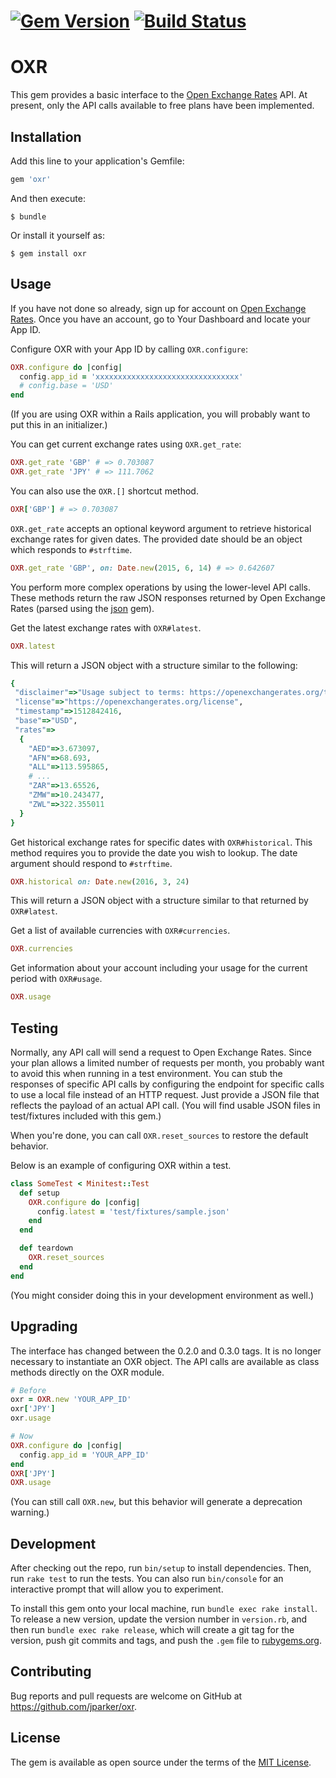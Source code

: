 # [![Gem Version](https://badge.fury.io/rb/oxr.svg)](https://badge.fury.io/rb/oxr) [![Build Status](https://travis-ci.org/jparker/oxr.svg?branch=master)](https://travis-ci.org/jparker/oxr)

# OXR

This gem provides a basic interface to the
[Open Exchange Rates](https://openexchangerates.org) API. At present, only the
API calls available to free plans have been implemented.

## Installation

Add this line to your application's Gemfile:

```ruby
gem 'oxr'
```

And then execute:

    $ bundle

Or install it yourself as:

    $ gem install oxr

## Usage

If you have not done so already, sign up for account on
[Open Exchange Rates](https://openexchangerates.org). Once you have an account,
go to Your Dashboard and locate your App ID.

Configure OXR with your App ID by calling `OXR.configure`:

```ruby
OXR.configure do |config|
  config.app_id = 'xxxxxxxxxxxxxxxxxxxxxxxxxxxxxxxx'
  # config.base = 'USD'
end
```

(If you are using OXR within a Rails application, you will probably want to put
this in an initializer.)

You can get current exchange rates using `OXR.get_rate`:

```ruby
OXR.get_rate 'GBP' # => 0.703087
OXR.get_rate 'JPY' # => 111.7062
```

You can also use the `OXR.[]` shortcut method.

```ruby
OXR['GBP'] # => 0.703087
```

`OXR.get_rate` accepts an optional keyword argument to retrieve historical
exchange rates for given dates. The provided date should be an object which
responds to `#strftime`.

```ruby
OXR.get_rate 'GBP', on: Date.new(2015, 6, 14) # => 0.642607
```

You perform more complex operations by using the lower-level API calls. These
methods return the raw JSON responses returned by Open Exchange Rates (parsed
using the [json](https://rubygems.org/gems/json) gem).

Get the latest exchange rates with `OXR#latest`.

```ruby
OXR.latest
```

This will return a JSON object with a structure similar to the following:

```ruby
{
 "disclaimer"=>"Usage subject to terms: https://openexchangerates.org/terms",
 "license"=>"https://openexchangerates.org/license",
 "timestamp"=>1512842416,
 "base"=>"USD",
 "rates"=>
  {
    "AED"=>3.673097,
    "AFN"=>68.693,
    "ALL"=>113.595865,
    # ...
    "ZAR"=>13.65526, 
    "ZMW"=>10.243477,
    "ZWL"=>322.355011
  }
}
```

Get historical exchange rates for specific dates with `OXR#historical`. This
method requires you to provide the date you wish to lookup. The date argument
should respond to `#strftime`.

```ruby
OXR.historical on: Date.new(2016, 3, 24)
```

This will return a JSON object with a structure similar to that returned by `OXR#latest`.

Get a list of available currencies with `OXR#currencies`.

```ruby
OXR.currencies
```

Get information about your account including your usage for the current period
with `OXR#usage`.

```ruby
OXR.usage
```

## Testing

Normally, any API call will send a request to Open Exchange Rates. Since your
plan allows a limited number of requests per month, you probably want to avoid
this when running in a test environment. You can stub the responses of specific
API calls by configuring the endpoint for specific calls to use a local file
instead of an HTTP request. Just provide a JSON file that reflects the payload
of an actual API call. (You will find usable JSON files in test/fixtures
included with this gem.)

When you're done, you can call `OXR.reset_sources` to restore the default behavior.

Below is an example of configuring OXR within a test.

```ruby
class SomeTest < Minitest::Test
  def setup
    OXR.configure do |config|
      config.latest = 'test/fixtures/sample.json'
    end
  end

  def teardown
    OXR.reset_sources
  end
end
```

(You might consider doing this in your development environment as well.)

## Upgrading

The interface has changed between the 0.2.0 and 0.3.0 tags. It is no longer
necessary to instantiate an OXR object. The API calls are available as class
methods directly on the OXR module.

```ruby
# Before
oxr = OXR.new 'YOUR_APP_ID'
oxr['JPY']
oxr.usage

# Now
OXR.configure do |config|
  config.app_id = 'YOUR_APP_ID'
end
OXR['JPY']
OXR.usage
```

(You can still call `OXR.new`, but this behavior will generate a deprecation
warning.)

## Development

After checking out the repo, run `bin/setup` to install dependencies. Then, run `rake test` to run the tests. You can also run `bin/console` for an interactive prompt that will allow you to experiment.

To install this gem onto your local machine, run `bundle exec rake install`. To release a new version, update the version number in `version.rb`, and then run `bundle exec rake release`, which will create a git tag for the version, push git commits and tags, and push the `.gem` file to [rubygems.org](https://rubygems.org).

## Contributing

Bug reports and pull requests are welcome on GitHub at https://github.com/jparker/oxr.


## License

The gem is available as open source under the terms of the [MIT License](http://opensource.org/licenses/MIT).
